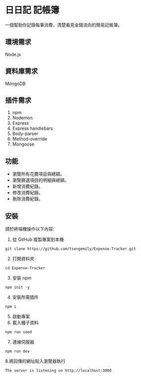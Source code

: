 # 日日記 記帳簿

一個幫助你記錄每筆消費，清楚看見金錢流向的簡易記帳簿。

## 環境需求

Node.js

## 資料庫需求

MongoDB

## 插件需求

1. npm
1. Nodemon
1. Express
1. Express handlebars
1. Body-parser
1. Method-override
1. Mongoose

## 功能

- 瀏覽所有花費項目與總額。
- 瀏覽篩選項目的明細與總額。
- 新增消費紀錄。
- 修改消費紀錄。
- 刪除消費紀錄。

## 安裝

請於終端機操作以下內容:

1. 從 GitHub 複製專案到本機

```
git clone https://github.com/tsengemily/Expense-Tracker.git
```

2. 打開資料夾

```
cd Expense-Tracker
```

3. 安裝 npm

```
npm init -y
```

4. 安裝所需插件

```
npm i
```

5. 啟動專案
6. 載入種子資料

```
npm run seed
```

7. 連線伺服器

```
npm run dev
```

8.將回傳的網址貼入瀏覽器執行

```
The server is listening on http://localhost:3000
```
